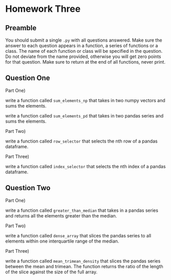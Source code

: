 # Homework Three

## Preamble

You should submit a single `.py` with all questions answered.  Make sure the answer to each question appears in a function, a series of functions or a class.  The name of each function or class will be specified in the question.  Do not deviate from the name provided, otherwise you will get zero points for that question. Make sure to return at the end of all functions, never print.

## Question One

Part One)

write a function called `sum_elements_np` that takes in two numpy vectors and sums the elements.

write a function called `sum_elements_pd` that takes in two pandas series and sums the elements.

Part Two)

write a function called `row_selector` that selects the nth row of a pandas dataframe.

Part Three)

write a function called `index_selector` that selects the nth index of a pandas dataframe.

## Question Two

Part One)

write a function called `greater_than_median` that takes in a pandas series and returns all the elements greater than the median.

Part Two)

write a function called `dense_array` that slices the pandas series to all elements within one interquartile range of the median.

Part Three)

write a function called `mean_trimean_density` that slices the pandas series between the mean and trimean.  The function returns the ratio of the length of the slice against the size of the full array.